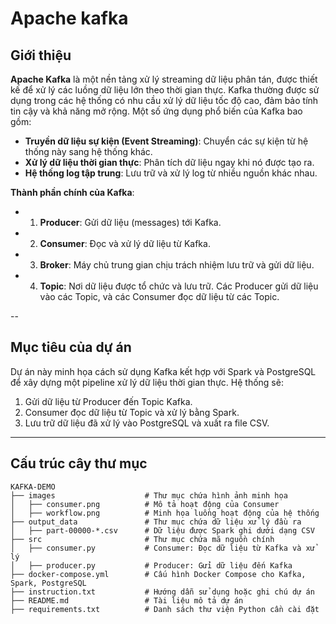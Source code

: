 # Apache kafka

## Giới thiệu

**Apache Kafka** là một nền tảng xử lý streaming dữ liệu phân tán, được thiết kế để xử lý các luồng dữ liệu lớn theo thời gian thực. Kafka thường được sử dụng trong các hệ thống có nhu cầu xử lý dữ liệu tốc độ cao, đảm bảo tính tin cậy và khả năng mở rộng. Một số ứng dụng phổ biến của Kafka bao gồm:
- **Truyền dữ liệu sự kiện (Event Streaming)**: Chuyển các sự kiện từ hệ thống này sang hệ thống khác.
- **Xử lý dữ liệu thời gian thực**: Phân tích dữ liệu ngay khi nó được tạo ra.
- **Hệ thống log tập trung**: Lưu trữ và xử lý log từ nhiều nguồn khác nhau.

**Thành phần chính của Kafka**:
- 1. **Producer**: Gửi dữ liệu (messages) tới Kafka.
- 2. **Consumer**: Đọc và xử lý dữ liệu từ Kafka.
- 3. **Broker**: Máy chủ trung gian chịu trách nhiệm lưu trữ và gửi dữ liệu.
- 4. **Topic**: Nơi dữ liệu được tổ chức và lưu trữ. Các Producer gửi dữ liệu vào các Topic, và các Consumer đọc dữ liệu từ các Topic.

--
## Mục tiêu của dự án
Dự án này minh họa cách sử dụng Kafka kết hợp với Spark và PostgreSQL để xây dựng một pipeline xử lý dữ liệu thời gian thực. Hệ thống sẽ:
1. Gửi dữ liệu từ Producer đến Topic Kafka.
2. Consumer đọc dữ liệu từ Topic và xử lý bằng Spark.
3. Lưu trữ dữ liệu đã xử lý vào PostgreSQL và xuất ra file CSV.
---
## Cấu trúc cây thư mục

```
KAFKA-DEMO
├── images                    # Thư mục chứa hình ảnh minh họa
│   ├── consumer.png          # Mô tả hoạt động của Consumer
│   ├── workflow.png          # Minh họa luồng hoạt động của hệ thống
├── output_data               # Thư mục chứa dữ liệu xử lý đầu ra
│   ├── part-00000-*.csv      # Dữ liệu được Spark ghi dưới dạng CSV
├── src                       # Thư mục chứa mã nguồn chính
│   ├── consumer.py           # Consumer: Đọc dữ liệu từ Kafka và xử lý
│   ├── producer.py           # Producer: Gửi dữ liệu đến Kafka
├── docker-compose.yml        # Cấu hình Docker Compose cho Kafka, Spark, PostgreSQL
├── instruction.txt           # Hướng dẫn sử dụng hoặc ghi chú dự án
├── README.md                 # Tài liệu mô tả dự án
├── requirements.txt          # Danh sách thư viện Python cần cài đặt
```
